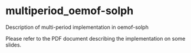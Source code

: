 # multiperiod_oemof-solph
Description of multi-period implementation in oemof-solph

Please refer to the PDF document describing the implementation on some slides.
